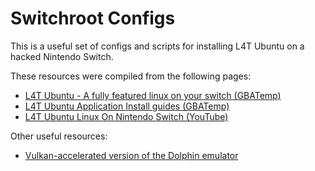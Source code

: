 Switchroot Configs
==================

This is a useful set of configs and scripts for installing L4T Ubuntu on a hacked Nintendo Switch.

These resources were compiled from the following pages:

* [L4T Ubuntu - A fully featured linux on your switch (GBATemp)](https://gbatemp.net/threads/l4t-ubuntu-a-fully-featured-linux-on-your-switch.537301)
* [L4T Ubuntu Application Install guides (GBATemp)](https://gbatemp.net/threads/l4t-ubuntu-applcation-install-guides.537579/)
* [L4T Ubuntu Linux On Nintendo Switch (YouTube)](https://www.youtube.com/watch?v=khkjrAriPmk)

Other useful resources:

* [Vulkan-accelerated version of the Dolphin emulator](https://github.com/Tinob/Ishiiruka)
